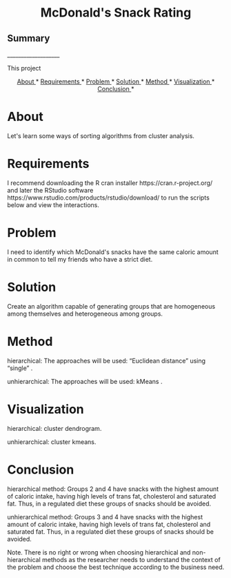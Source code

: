 <h1 align="center"> McDonald's Snack Rating </h1>

<h2> Summary </h2> 
___________________
<p> This project </p>
<p align="center">
    <a href= "#About">About </a> *
    <a href= "#Requirements">Requirements </a> *
    <a href= "#Problem">Problem </a> *
    <a href= "#Solution">Solution </a> *
    <a href= "#Method">Method </a> *
    <a href= "#Visualization">Visualization </a> *
    <a href= "#Conclusion">Conclusion </a> *
</p>

# About
<p> Let's learn some ways of sorting algorithms from cluster analysis. </p>

# Requirements
<p> I recommend downloading the R cran installer https://cran.r-project.org/ and later the RStudio software https://www.rstudio.com/products/rstudio/download/ to run the scripts below and view the interactions. </p>

# Problem
<p> I need to identify which McDonald's snacks have the same caloric amount in common to tell my friends who have a strict diet. </p>

# Solution
<p> Create an algorithm capable of generating groups that are homogeneous among themselves and heterogeneous among groups. </p>

# Method
<p> hierarchical: The approaches will be used: “Euclidean distance” using “single” . </p>
<p> unhierarchical: The approaches will be used: kMeans . </p>

# Visualization
<p> hierarchical: cluster dendrogram. </p>
<p> unhierarchical: cluster kmeans. </p>

# Conclusion
<p> hierarchical method: Groups 2 and 4 have snacks with the highest amount of caloric intake, having high levels of trans fat, cholesterol and saturated fat. Thus, in a regulated diet these groups of snacks should be avoided.</p>
<p> unhierarchical method: Groups 3 and 4 have snacks with the highest amount of caloric intake, having high levels of trans fat, cholesterol and saturated fat. Thus, in a regulated diet these groups of snacks should be avoided.</p>
<p> Note. There is no right or wrong when choosing hierarchical and non-hierarchical methods as the researcher needs to understand the context of the problem and choose the best technique according to the business need. </p>